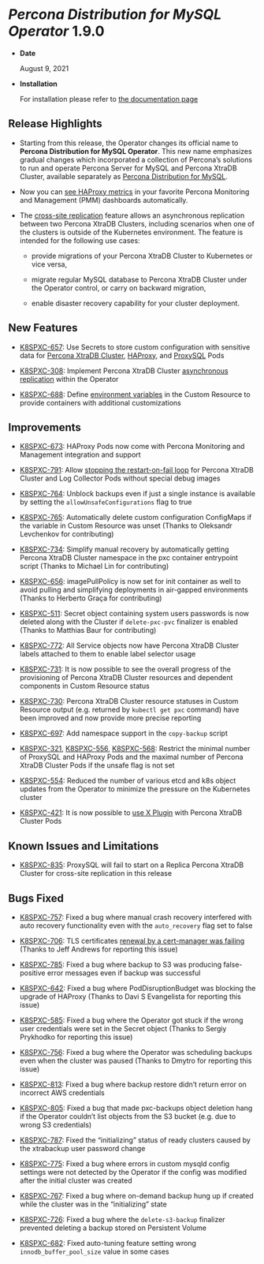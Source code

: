 # *Percona Distribution for MySQL Operator* 1.9.0


* **Date**

    August 9, 2021



* **Installation**

    For installation please refer to [the documentation page](../System-Requirements.md#installation-guidelines)


## Release Highlights


* Starting from this release, the Operator changes its official name to
**Percona Distribution for MySQL Operator**. This new name emphasizes
gradual changes which incorporated a collection of Percona’s solutions to run
and operate Percona Server for MySQL and Percona XtraDB Cluster, available
separately as [Percona Distribution for MySQL](https://www.percona.com/doc/percona-distribution-mysql/8.0/index.html).


* Now you can [see HAProxy metrics](https://www.percona.com/doc/percona-monitoring-and-management/2.x/setting-up/client/haproxy.html) in your favorite Percona Monitoring and Management (PMM) dashboards automatically.


* The [cross-site replication](../replication.md#operator-replication) feature allows an
asynchronous replication between two Percona XtraDB Clusters, including
scenarios when one of the clusters is outside of the Kubernetes environment.
The feature is intended for the following use cases:


    * provide migrations of your Percona XtraDB Cluster to Kubernetes or vice
versa,


    * migrate regular MySQL database to Percona XtraDB Cluster under the Operator
control, or carry on backward migration,


    * enable disaster recovery capability for your cluster deployment.

## New Features


* [K8SPXC-657](https://jira.percona.com/browse/K8SPXC-657): Use Secrets to store custom configuration with
sensitive data for [Percona XtraDB Cluster](../options.md#operator-configmaps),
[HAProxy](../haproxy-conf.md#haproxy-conf-custom), and [ProxySQL](../proxysql-conf.md#proxysql-conf-custom)
Pods


* [K8SPXC-308](https://jira.percona.com/browse/K8SPXC-308): Implement Percona XtraDB Cluster
[asynchronous replication](../replication.md#operator-replication) within the Operator


* [K8SPXC-688](https://jira.percona.com/browse/K8SPXC-688): Define [environment variables](../containers-conf.md#faq-env) in the
Custom Resource to provide containers with additional customizations

## Improvements


* [K8SPXC-673](https://jira.percona.com/browse/K8SPXC-673): HAProxy Pods now come with Percona Monitoring and
Management integration and support


* [K8SPXC-791](https://jira.percona.com/browse/K8SPXC-791): Allow
[stopping the restart-on-fail loop](../debug.md#debug-images-no-restart) for Percona
XtraDB Cluster and Log Collector Pods without special debug images


* [K8SPXC-764](https://jira.percona.com/browse/K8SPXC-764): Unblock backups even if just a single instance is
available by setting the `allowUnsafeConfigurations` flag to true


* [K8SPXC-765](https://jira.percona.com/browse/K8SPXC-765): Automatically delete custom configuration ConfigMaps if
the variable in Custom Resource was unset (Thanks to Oleksandr Levchenkov for
contributing)


* [K8SPXC-734](https://jira.percona.com/browse/K8SPXC-734): Simplify manual recovery by automatically getting
Percona XtraDB Cluster namespace in the pxc container entrypoint script
(Thanks to Michael Lin for contributing)


* [K8SPXC-656](https://jira.percona.com/browse/K8SPXC-656): imagePullPolicy is now set for init container as well
to avoid pulling and simplifying deployments in air-gapped environments
(Thanks to Herberto Graça for contributing)


* [K8SPXC-511](https://jira.percona.com/browse/K8SPXC-511): Secret object containing system users passwords is now
deleted along with the Cluster if `delete-pxc-pvc` finalizer is enabled
(Thanks to Matthias Baur for contributing)


* [K8SPXC-772](https://jira.percona.com/browse/K8SPXC-772): All Service objects now have Percona XtraDB Cluster
labels attached to them to enable label selector usage


* [K8SPXC-731](https://jira.percona.com/browse/K8SPXC-731): It is now possible to see the overall progress of the
provisioning of Percona XtraDB Cluster resources and dependent components in
Custom Resource status


* [K8SPXC-730](https://jira.percona.com/browse/K8SPXC-730): Percona XtraDB Cluster resource statuses in Custom
Resource output (e.g. returned by `kubectl get pxc` command) have been
improved and now provide more precise reporting


* [K8SPXC-697](https://jira.percona.com/browse/K8SPXC-697): Add namespace support in the `copy-backup` script


* [K8SPXC-321](https://jira.percona.com/browse/K8SPXC-321), [K8SPXC-556](https://jira.percona.com/browse/K8SPXC-556), [K8SPXC-568](https://jira.percona.com/browse/K8SPXC-568): Restrict
the minimal number of ProxySQL and HAProxy Pods and the maximal number of
Percona XtraDB Cluster Pods if the unsafe flag is not set


* [K8SPXC-554](https://jira.percona.com/browse/K8SPXC-554): Reduced the number of various etcd and k8s object
updates from the Operator to minimize the pressure on the Kubernetes cluster


* [K8SPXC-421](https://jira.percona.com/browse/K8SPXC-421): It is now possible to [use X Plugin](https://www.percona.com/blog/2019/01/07/understanding-mysql-x-all-flavors/)
with Percona XtraDB Cluster Pods

## Known Issues and Limitations


* [K8SPXC-835](https://jira.percona.com/browse/K8SPXC-835): ProxySQL will fail to start on a Replica Percona XtraDB
Cluster for cross-site replication in this release

## Bugs Fixed


* [K8SPXC-757](https://jira.percona.com/browse/K8SPXC-757): Fixed a bug where manual crash recovery interfered with
auto recovery functionality even with the `auto_recovery` flag set to false


* [K8SPXC-706](https://jira.percona.com/browse/K8SPXC-706): TLS certificates
[renewal by a cert-manager was failing](../TLS.md#tls-certs-update-check-issuer)
(Thanks to Jeff Andrews for reporting this issue)


* [K8SPXC-785](https://jira.percona.com/browse/K8SPXC-785): Fixed a bug where backup to S3 was producing
false-positive error messages even if backup was successful


* [K8SPXC-642](https://jira.percona.com/browse/K8SPXC-642): Fixed a bug where PodDisruptionBudget was blocking the
upgrade of HAProxy (Thanks to Davi S Evangelista for reporting this issue)


* [K8SPXC-585](https://jira.percona.com/browse/K8SPXC-585): Fixed a bug where the Operator got stuck if the wrong
user credentials were set in the Secret object (Thanks to Sergiy Prykhodko for
reporting this issue)


* [K8SPXC-756](https://jira.percona.com/browse/K8SPXC-756): Fixed a bug where the Operator was scheduling backups
even when the cluster was paused (Thanks to Dmytro for reporting this issue)


* [K8SPXC-813](https://jira.percona.com/browse/K8SPXC-813): Fixed a bug where backup restore didn’t return error on
incorrect AWS credentials


* [K8SPXC-805](https://jira.percona.com/browse/K8SPXC-805): Fixed a bug that made pxc-backups object deletion hang
if the Operator couldn’t list objects from the S3 bucket (e.g. due to wrong S3
credentials)


* [K8SPXC-787](https://jira.percona.com/browse/K8SPXC-787): Fixed the “initializing” status of ready clusters
caused by the xtrabackup user password change


* [K8SPXC-775](https://jira.percona.com/browse/K8SPXC-775): Fixed a bug where errors in custom mysqld config
settings were not detected by the Operator if the config was modified after
the initial cluster was created


* [K8SPXC-767](https://jira.percona.com/browse/K8SPXC-767): Fixed a bug where on-demand backup hung up if created
while the cluster was in the “initializing” state


* [K8SPXC-726](https://jira.percona.com/browse/K8SPXC-726): Fixed a bug where the `delete-s3-backup` finalizer
prevented deleting a backup stored on Persistent Volume


* [K8SPXC-682](https://jira.percona.com/browse/K8SPXC-682): Fixed auto-tuning feature setting wrong
`innodb_buffer_pool_size` value in some cases
